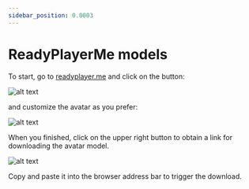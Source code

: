 ```yaml
---
sidebar_position: 0.0003
---
```


# ReadyPlayerMe models

To start, go to [readyplayer.me](https://readyplayer.me) and click on the button:

![alt text](/img/rpm/rpm1_crop.png "Title")

and customize the avatar as you prefer:

![alt text](/img/rpm/rpm2.png "Title")

When you finished, click on the upper right button to obtain a link for downloading the avatar model. 

 ![alt text](/img/rpm/rpm3.png "Title")

Copy and paste it into the browser address bar to trigger the download. 